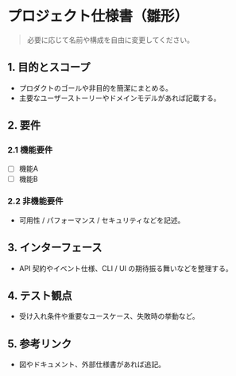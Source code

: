 # プロジェクト仕様書（雛形）

> 必要に応じて名前や構成を自由に変更してください。

## 1. 目的とスコープ
- プロダクトのゴールや非目的を簡潔にまとめる。
- 主要なユーザーストーリーやドメインモデルがあれば記載する。

## 2. 要件
### 2.1 機能要件
- [ ] 機能A
- [ ] 機能B

### 2.2 非機能要件
- 可用性 / パフォーマンス / セキュリティなどを記述。

## 3. インターフェース
- API 契約やイベント仕様、CLI / UI の期待振る舞いなどを整理する。

## 4. テスト観点
- 受け入れ条件や重要なユースケース、失敗時の挙動など。

## 5. 参考リンク
- 図やドキュメント、外部仕様書があれば追記。
